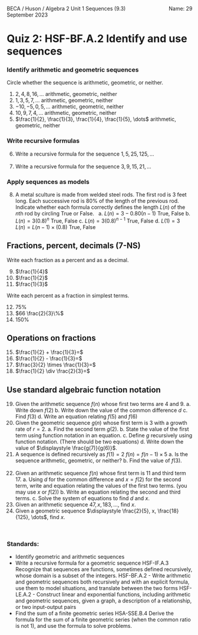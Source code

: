BECA / Huson / Algebra 2 Unit 1 Sequences (9.3) $\hspace{3cm}$ Name:
29 September 2023

# Quiz 2: HSF-BF.A.2 Identify and use sequences

### Identify arithmetic and geometric sequences

Circle whether the sequence is arithmetic, geometric, or neither.

1. $2, 4, 8, 16, \dots$
arithmetic, geometric, neither
1. $1, 3, 5, 7, \dots$
arithmetic, geometric, neither
1. $-10,-5,0,5, \dots$
arithmetic, geometric, neither
1. $10, 9, 7, 4, \dots$
arithmetic, geometric, neither
1. $\frac{1}{2}, \frac{1}{3}, \frac{1}{4}, \frac{1}{5}, \dots$
arithmetic, geometric, neither

### Write recursive formulas

6. Write a recursive formula for the sequence $1, 5, 25, 125, \dots$  
  &nbsp;
  &nbsp;
  &nbsp;
  &nbsp;
  &nbsp;
  &nbsp;
  &nbsp;
  &nbsp;
  &nbsp;
7. Write a recursive formula for the sequence $3, 9, 15, 21, \dots$
  &nbsp;
  &nbsp;
  &nbsp;
  &nbsp;
  &nbsp;
  &nbsp;
  &nbsp;
### Apply sequences as models

8. A metal sculture is made from welded steel rods. The first rod is 3 feet long. Each successive rod is 80% of the length of the previous rod. Indicate whether each formula correctly defines the length $L(n)$ of the $n$th rod by circling True or False.
  &nbsp;
  a. $L(n) = 3-0.80(n-1)$
  True, False
  b. $L(n) = 3(0.8)^n$
  True, False
  c. $L(n) = 3(0.8)^{n-1}$
  True, False
  d. $L(1) = 3$
  $L(n) = L(n-1) \times (0.8)$
  True, False

## Fractions, percent, decimals (7-NS)

Write each fraction as a percent and as a decimal.

9. $\frac{1}{4}$
  &nbsp;
  &nbsp;
10. $\frac{1}{2}$
  &nbsp;
  &nbsp;
11. $\frac{1}{3}$

Write each percent as a fraction in simplest terms.

12. $75\%$
  &nbsp;
13. $66 \frac{2}{3}\%$
  &nbsp;
14. $150\%$

## Operations on fractions

15. $\frac{1}{2} + \frac{1}{3}=$
  &nbsp;
16. $\frac{1}{2} - \frac{1}{3}=$
  &nbsp;
17. $\frac{3}{2} \times \frac{1}{3}=$
  &nbsp;
18. $\frac{1}{2} \div \frac{2}{3}=$

## Use standard algebraic function notation

19. Given the arithmetic sequence $f(n)$ whose first two terms are 4 and 9.
a. Write down $f(2)$
b. Write down the value of the common difference $d$
c. Find $f(3)$
d. Write an equation relating $f(5)$ and $f(6)$
  &nbsp;
  &nbsp;
  &nbsp;
  &nbsp;
20. Given the geometric sequence $g(n)$ whose first term is 3 with a growth rate of $r=2$.
a. Find the second term $g(2)$.
b. State the value of the first term using function notation in an equation.
c. Define $g$ recursively using function notation. (There should be two equations)
d. Write down the value of $\displaystyle \frac{g(7)}{g(6)}$.
  &nbsp;
  &nbsp;
  &nbsp;
  &nbsp;
21. A sequence is defined recursively as 
  $f(1)=2$ 
  $f(n)=f(n-1) \times 5$
a. Is the sequence arithmetic, geometric, or neither?
b. Find the value of $f(3)$.
  &nbsp;
  &nbsp;
  &nbsp;
  &nbsp;
22. Given an arithmetic sequence $f(n)$ whose first term is 11 and third term 17.
a. Using $d$ for the common difference and $x=f(2)$ for the second term, write and equation relating the values of the first two terms. (you may use $x$ or $f(2)$)
b. Write an equation relating the second and third terms.
c. Solve the system of equations to find $d$ and $x$.
  &nbsp;
  &nbsp;
  &nbsp;
  &nbsp;
23. Given an arithmetic sequence $47, x, 183, \dots$, find $x$.
  &nbsp;
  &nbsp;
  &nbsp;
  &nbsp;
24. Given a geometric sequence $\displaystyle \frac{2}{5}, x, \frac{18}{125}, \dots$, find $x$.

  &nbsp;
  &nbsp;
  &nbsp;
  &nbsp;
  &nbsp;
  &nbsp;
  &nbsp;
### Standards:

- Identify geometric and arithmetic sequences
- Write a recursive formula for a geometric sequence
  HSF-IF.A.3 Recognize that sequences are functions, sometimes defined recursively, whose domain is a subset of the integers.
  HSF-BF.A.2 - Write arithmetic and geometric sequences both recursively and with an explicit formula, use them to model situations, and translate between the two forms
  HSF-LE.A.2 - Construct linear and exponential functions, including arithmetic and geometric sequences, given a graph, a description of a relationship, or two input-output pairs
- Find the sum of a finite geometric series
  HSA-SSE.B.4 Derive the formula for the sum of a finite geometric series (when the common ratio is not 1), and use the formula to solve problems.
